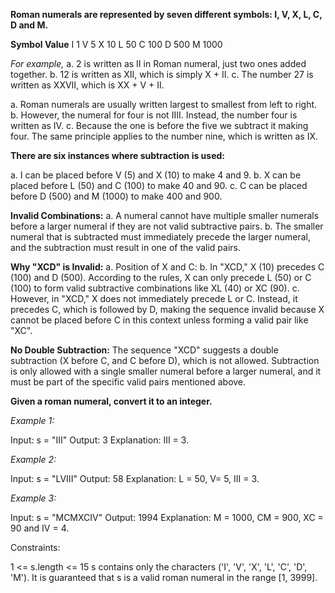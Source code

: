 **Roman numerals are represented by seven different symbols: I, V, X, L, C, D and M.**

**Symbol Value**
I 1
V 5
X 10
L 50
C 100
D 500
M 1000

_For example,_
a. 2 is written as II in Roman numeral, just two ones added together.
b. 12 is written as XII, which is simply X + II.
c. The number 27 is written as XXVII, which is XX + V + II.

a. Roman numerals are usually written largest to smallest from left to right.
b. However, the numeral for four is not IIII. Instead, the number four is written as IV.
c. Because the one is before the five we subtract it making four. The same principle
applies to the number nine, which is written as IX.

**There are six instances where subtraction is used:**

a. I can be placed before V (5) and X (10) to make 4 and 9.
b. X can be placed before L (50) and C (100) to make 40 and 90.
c. C can be placed before D (500) and M (1000) to make 400 and 900.

**Invalid Combinations:**
a. A numeral cannot have multiple smaller numerals before a larger numeral if they are not
valid subtractive pairs.
b. The smaller numeral that is subtracted must immediately precede the larger numeral, and
the subtraction must result in one of the valid pairs.

**Why "XCD" is Invalid:**
a. Position of X and C:
b. In "XCD," X (10) precedes C (100) and D (500). According to the rules, X can only
precede L (50) or C (100) to form valid subtractive combinations like XL (40) or XC (90).
c. However, in "XCD," X does not immediately precede L or C. Instead, it precedes C, which is
followed by D, making the sequence invalid because X cannot be placed before C in this context
unless forming a valid pair like "XC".

**No Double Subtraction:**
The sequence "XCD" suggests a double subtraction (X before C, and C before D), which is not allowed.
Subtraction is only allowed with a single smaller numeral before a larger numeral, and it must be
part of the specific valid pairs mentioned above.

**Given a roman numeral, convert it to an integer.**

_Example 1:_

Input: s = "III"
Output: 3
Explanation: III = 3.

_Example 2:_

Input: s = "LVIII"
Output: 58
Explanation: L = 50, V= 5, III = 3.

_Example 3:_

Input: s = "MCMXCIV"
Output: 1994
Explanation: M = 1000, CM = 900, XC = 90 and IV = 4.

Constraints:

1 <= s.length <= 15
s contains only the characters ('I', 'V', 'X', 'L', 'C', 'D', 'M').
It is guaranteed that s is a valid roman numeral in the range [1, 3999].
